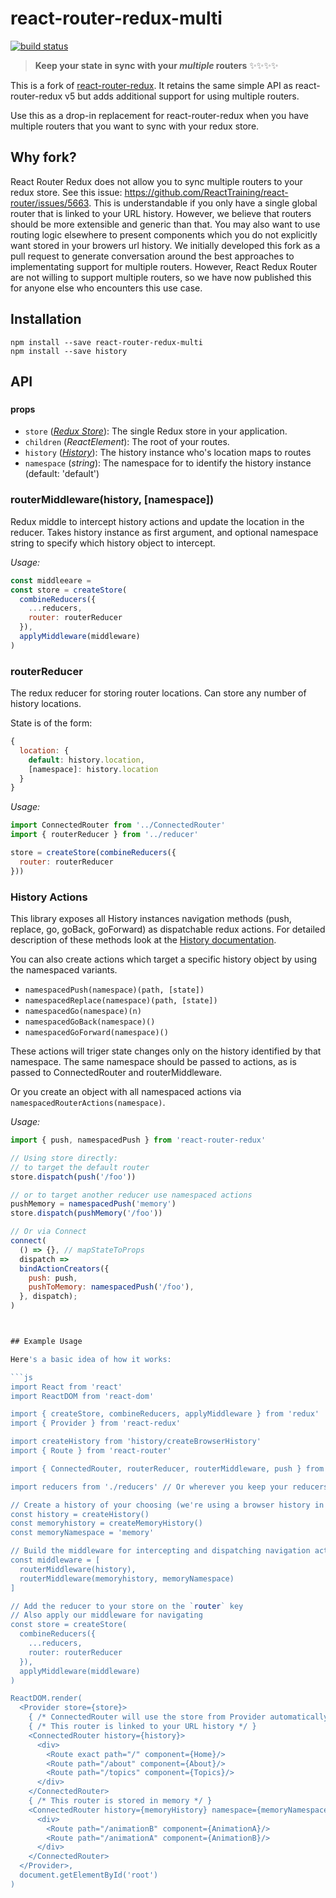 # react-router-redux-multi

[![build status](https://img.shields.io/travis/reactjs/react-router-redux-multi/master.svg?style=flat-square)](https://travis-ci.org/loanmarket/react-router-redux-multi)

> **Keep your state in sync with your *multiple* routers** :sparkles::sparkles::sparkles::sparkles:

This is a fork of [react-router-redux](https://github.com/ReactTraining/react-router/tree/master/packages/react-router-redux). It retains the same simple API as react-router-redux v5 but adds additional support for using multiple routers.

Use this as a drop-in replacement for react-router-redux when you have multiple routers that you want to sync with your redux store.

## Why fork?

React Router Redux does not allow you to sync multiple routers to your redux store. See this issue: https://github.com/ReactTraining/react-router/issues/5663. This is understandable if you only have a single global router that is linked to your URL history. However, we believe that routers should be more extensible and generic than that. You may also want to use routing logic elsewhere to present components which you do not explicitly want stored in your browers url history. We initially developed this fork as a pull request to generate conversation around the best approaches to implementating support for multiple routers. However, React Redux Router are not willing to support multiple routers, so we have now published this for anyone else who encounters this use case.

## Installation

```
npm install --save react-router-redux-multi
npm install --save history
```

## API

### <ConnectedRouter>

#### props

* `store` (*[Redux Store](http://redux.js.org/docs/api/Store.html)*): The single Redux store in your application.
* `children` (*ReactElement*): The root of your routes.
* `history` (*[History](https://github.com/ReactTraining/history)*): The history instance who's location maps to routes
* `namespace` (*string*): The namespace for to identify the history instance (default: 'default')

### routerMiddleware(history, [namespace])

Redux middle to intercept history actions and update the location in the reducer.
Takes history instance as first argument, and optional namespace string to specify which history object to intercept.

*Usage:*
```js
const middleeare =
const store = createStore(
  combineReducers({
    ...reducers,
    router: routerReducer
  }),
  applyMiddleware(middleware)
)
```

### routerReducer

The redux reducer for storing router locations. Can store any number of history locations.

State is of the form:
```js
{
  location: {
    default: history.location,
    [namespace]: history.location
  }
}
```

*Usage:*
```js
import ConnectedRouter from '../ConnectedRouter'
import { routerReducer } from '../reducer'

store = createStore(combineReducers({
  router: routerReducer
}))
```

### History Actions

This library exposes all History instances navigation methods (push, replace, go, goBack, goForward) as dispatchable redux actions. For detailed description of these methods look at the [History documentation](https://github.com/ReactTraining/history#navigation).

You can also create actions which target a specific history object by using the namespaced variants.

* `namespacedPush(namespace)(path, [state])`
* `namespacedReplace(namespace)(path, [state])`
* `namespacedGo(namespace)(n)`
* `namespacedGoBack(namespace)()`
* `namespacedGoForward(namespace)()`

These actions will triger state changes only on the history identified by that namespace. The same namespace should be passed to actions, as is passed to ConnectedRouter and routerMiddleware.

Or you create an object with all namespaced actions via `namespacedRouterActions(namespace)`.

*Usage:*
```js
import { push, namespacedPush } from 'react-router-redux'

// Using store directly:
// to target the default router
store.dispatch(push('/foo'))

// or to target another reducer use namespaced actions
pushMemory = namespacedPush('memory')
store.dispatch(pushMemory('/foo'))

// Or via Connect
connect(
  () => {}, // mapStateToProps
  dispatch =>
  bindActionCreators({
    push: push,
    pushToMemory: namespacedPush('/foo'),
  }, dispatch);
)



## Example Usage

Here's a basic idea of how it works:

```js
import React from 'react'
import ReactDOM from 'react-dom'

import { createStore, combineReducers, applyMiddleware } from 'redux'
import { Provider } from 'react-redux'

import createHistory from 'history/createBrowserHistory'
import { Route } from 'react-router'

import { ConnectedRouter, routerReducer, routerMiddleware, push } from 'react-router-redux'

import reducers from './reducers' // Or wherever you keep your reducers

// Create a history of your choosing (we're using a browser history in this case)
const history = createHistory()
const memoryhistory = createMemoryHistory()
const memoryNamespace = 'memory'

// Build the middleware for intercepting and dispatching navigation actions
const middleware = [
  routerMiddleware(history),
  routerMiddleware(memoryhistory, memoryNamespace)
]

// Add the reducer to your store on the `router` key
// Also apply our middleware for navigating
const store = createStore(
  combineReducers({
    ...reducers,
    router: routerReducer
  }),
  applyMiddleware(middleware)
)

ReactDOM.render(
  <Provider store={store}>
    { /* ConnectedRouter will use the store from Provider automatically */ }
    { /* This router is linked to your URL history */ }
    <ConnectedRouter history={history}>
      <div>
        <Route exact path="/" component={Home}/>
        <Route path="/about" component={About}/>
        <Route path="/topics" component={Topics}/>
      </div>
    </ConnectedRouter>
    { /* This router is stored in memory */ }
    <ConnectedRouter history={memoryHistory} namespace={memoryNamespace}>
      <div>
        <Route path="/animationB" component={AnimationA}/>
        <Route path="/animationA" component={AnimationB}/>
      </div>
    </ConnectedRouter>
  </Provider>,
  document.getElementById('root')
)
```
